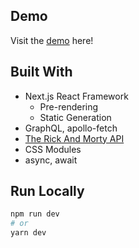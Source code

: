 ## Demo
Visit the [demo](http://rick-and-morty-search.surge.sh/) here!

## Built With
- Next.js React Framework
  - Pre-rendering 
  - Static Generation
- GraphQL, apollo-fetch
- [The Rick And Morty API](https://rickandmortyapi.com/)
- CSS Modules
- async, await

## Run Locally
```bash
npm run dev
# or
yarn dev
```
